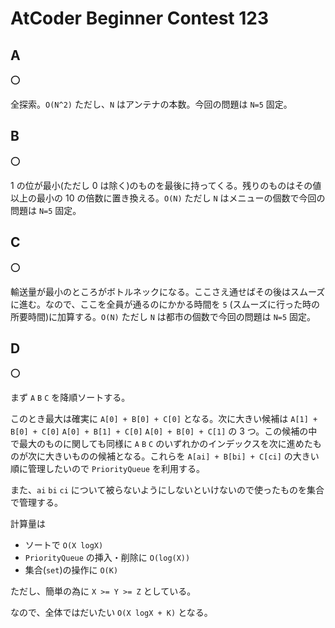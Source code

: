 # AtCoder Beginner Contest 123

## A

:o:

全探索。`O(N^2)` ただし、`N` はアンテナの本数。今回の問題は `N=5` 固定。

## B

:o:

1 の位が最小(ただし 0 は除く)のものを最後に持ってくる。残りのものはその値以上の最小の 10 の倍数に置き換える。`O(N)` ただし `N` はメニューの個数で今回の問題は `N=5` 固定。

## C

:o:

輸送量が最小のところがボトルネックになる。ここさえ通せばその後はスムーズに進む。なので、ここを全員が通るのにかかる時間を `5` (スムーズに行った時の所要時間)に加算する。`O(N)` ただし `N` は都市の個数で今回の問題は `N=5` 固定。

## D

:o:

まず `A` `B` `C` を降順ソートする。

このとき最大は確実に `A[0] + B[0] + C[0]` となる。次に大きい候補は `A[1] + B[0] + C[0]` `A[0] + B[1] + C[0]` `A[0] + B[0] + C[1]` の 3 つ。この候補の中で最大のものに関しても同様に `A` `B` `C` のいずれかのインデックスを次に進めたものが次に大きいものの候補となる。これらを `A[ai] + B[bi] + C[ci]` の大きい順に管理したいので `PriorityQueue` を利用する。

また、`ai` `bi` `ci` について被らないようにしないといけないので使ったものを集合で管理する。

計算量は

- ソートで `O(X logX)`
- `PriorityQueue` の挿入・削除に `O(log(X))`
- 集合(`set`)の操作に `O(K)`

ただし、簡単の為に `X >= Y >= Z` としている。

なので、全体ではだいたい `O(X logX + K)` となる。
